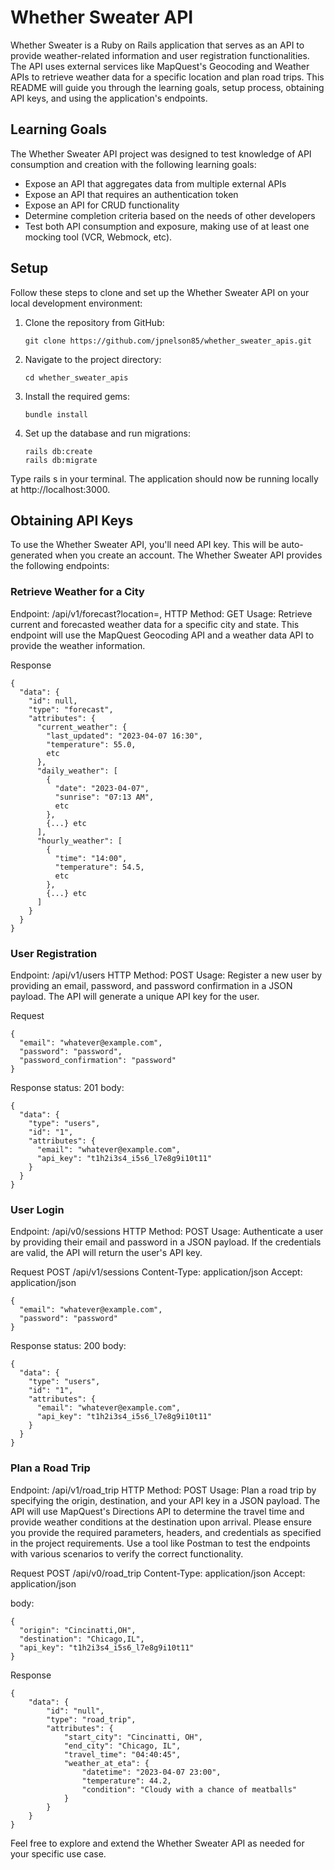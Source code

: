 # Whether Sweater API

Whether Sweater is a Ruby on Rails application that serves as an API to provide weather-related information and user registration functionalities. The API uses external services like MapQuest's Geocoding and Weather APIs to retrieve weather data for a specific location and plan road trips. This README will guide you through the learning goals, setup process, obtaining API keys, and using the application's endpoints.

## Learning Goals

The Whether Sweater API project was designed to test knowledge of API consumption and creation with the following learning goals:

- Expose an API that aggregates data from multiple external APIs
- Expose an API that requires an authentication token
- Expose an API for CRUD functionality
- Determine completion criteria based on the needs of other developers
- Test both API consumption and exposure, making use of at least one mocking tool (VCR, Webmock, etc).

## Setup

Follow these steps to clone and set up the Whether Sweater API on your local development environment:

1. Clone the repository from GitHub:

    ```
    git clone https://github.com/jpnelson85/whether_sweater_apis.git
    ```

2. Navigate to the project directory:

    ```
    cd whether_sweater_apis
    ```

3. Install the required gems:

    ```
    bundle install
    ```

4. Set up the database and run migrations:

    ```
    rails db:create
    rails db:migrate
    ```

Type rails s in your terminal.
The application should now be running locally at http://localhost:3000.

## Obtaining API Keys
To use the Whether Sweater API, you'll need API key.  This will be auto-generated when you create an account.
The Whether Sweater API provides the following endpoints:

### Retrieve Weather for a City

Endpoint: /api/v1/forecast?location=<city>,<state>
HTTP Method: GET
Usage: Retrieve current and forecasted weather data for a specific city and state. This endpoint will use the MapQuest Geocoding API and a weather data API to provide the weather information.

Response
```
{
  "data": {
    "id": null,
    "type": "forecast",
    "attributes": {
      "current_weather": {
        "last_updated": "2023-04-07 16:30",
        "temperature": 55.0,
        etc
      },
      "daily_weather": [
        {
          "date": "2023-04-07",
          "sunrise": "07:13 AM",
          etc
        },
        {...} etc
      ],
      "hourly_weather": [
        {
          "time": "14:00",
          "temperature": 54.5,
          etc
        },
        {...} etc
      ]
    }
  }
}
```
### User Registration

Endpoint: /api/v1/users
HTTP Method: POST
Usage: Register a new user by providing an email, password, and password confirmation in a JSON payload. The API will generate a unique API key for the user.

Request
```
{
  "email": "whatever@example.com",
  "password": "password",
  "password_confirmation": "password"
}
```
Response
status: 201
body:
```
{
  "data": {
    "type": "users",
    "id": "1",
    "attributes": {
      "email": "whatever@example.com",
      "api_key": "t1h2i3s4_i5s6_l7e8g9i10t11"
    }
  }
}
```
### User Login

Endpoint: /api/v0/sessions
HTTP Method: POST
Usage: Authenticate a user by providing their email and password in a JSON payload. If the credentials are valid, the API will return the user's API key.

Request
POST /api/v1/sessions
Content-Type: application/json
Accept: application/json
```
{
  "email": "whatever@example.com",
  "password": "password"
}
```
Response
status: 200
body:
```
{
  "data": {
    "type": "users",
    "id": "1",
    "attributes": {
      "email": "whatever@example.com",
      "api_key": "t1h2i3s4_i5s6_l7e8g9i10t11"
    }
  }
}
```
### Plan a Road Trip


Endpoint: /api/v1/road_trip
HTTP Method: POST
Usage: Plan a road trip by specifying the origin, destination, and your API key in a JSON payload. The API will use MapQuest's Directions API to determine the travel time and provide weather conditions at the destination upon arrival.
Please ensure you provide the required parameters, headers, and credentials as specified in the project requirements. Use a tool like Postman to test the endpoints with various scenarios to verify the correct functionality.

Request
POST /api/v0/road_trip
Content-Type: application/json
Accept: application/json

body:
```
{
  "origin": "Cincinatti,OH",
  "destination": "Chicago,IL",
  "api_key": "t1h2i3s4_i5s6_l7e8g9i10t11"
}
```
Response
```
{
    "data": {
        "id": "null",
        "type": "road_trip",
        "attributes": {
            "start_city": "Cincinatti, OH",
            "end_city": "Chicago, IL",
            "travel_time": "04:40:45",
            "weather_at_eta": {
                "datetime": "2023-04-07 23:00",
                "temperature": 44.2,
                "condition": "Cloudy with a chance of meatballs"
            }
        }
    }
}
```
Feel free to explore and extend the Whether Sweater API as needed for your specific use case.
